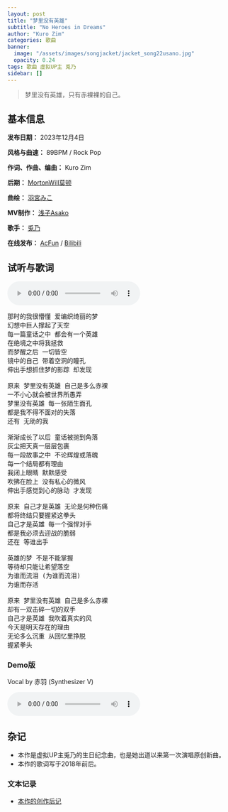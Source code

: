 ```yaml
---
layout: post
title: "梦里没有英雄"
subtitle: "No Heroes in Dreams"
author: "Kuro Zim"
categories: 歌曲
banner: 
  image: "/assets/images/songjacket/jacket_song22usano.jpg"
  opacity: 0.24
tags: 歌曲 虚拟UP主 兎乃
sidebar: []
---
```


> 梦里没有英雄，只有赤裸裸的自己。

## 基本信息

**发布日期：** 2023年12月4日

**风格与曲速：** 89BPM / Rock Pop

**作词、作曲、编曲：** Kuro Zim

**后期：** [MortonWill莫顿](https://www.acfun.cn/u/55519465)

**曲绘：** [羽宮みこ](https://www.acfun.cn/u/64396889)

**MV制作：** [浅子Asako](https://www.acfun.cn/u/261980)

**歌手：** [兎乃](https://www.acfun.cn/u/12648555)

**在线发布：** [AcFun](https://www.acfun.cn/v/ac43138665) / [Bilibili](https://www.bilibili.com/video/BV1Bu4y1V7oa)

## 试听与歌词

<audio controls><source src="/assets/audio/song22usano.wav" type="audio/wav"></audio>

<pre>
那时的我很懵懂 爱编织绮丽的梦
幻想中巨人撑起了天空
每一篇童话之中 都会有一个英雄
在绝境之中将我拯救
而梦醒之后 一切皆空
镜中的自己 带着空洞的瞳孔
伸出手想抓住梦的影踪 却发现

原来 梦里没有英雄 自己是多么赤裸
一不小心就会被世界所愚弄
梦里没有英雄 每一张陌生面孔
都是我不得不面对的失落
还有 无助的我

渐渐成长了以后 童话被抛到角落
灰尘把天真一层层包裹
每一段故事之中 不论辉煌或落魄
每一个结局都有理由
我闭上眼睛 默默感受
吹拂在脸上 没有私心的微风
伸出手感觉到心的脉动 才发现

原来 自己才是英雄 无论是何种伤痛
都将终结只要握紧这拳头
自己才是英雄 每一个强悍对手
都是我必须去迎战的脆弱
还在 等谁出手

英雄的梦 不是不能掌握
等待却只能让希望落空
为谁而流泪 (为谁而流泪)
为谁而存活

原来 梦里没有英雄 自己是多么赤裸
却有一双击碎一切的双手
自己才是英雄 我吹着真实的风
今天是明天存在的理由
无论多么沉重 从回忆里挣脱
握紧拳头
</pre>

### Demo版

Vocal by 赤羽 (Synthesizer V)

<audio controls><source src="/assets/audio/song22demo.wav" type="audio/wav"></audio>

## 杂记

* 本作是虚拟UP主兎乃的生日纪念曲，也是她出道以来第一次演唱原创新曲。
* 本作的歌词写于2018年前后。

### 文本记录

* [本作的创作后记](https://www.acfun.cn/v/ac43138916)
